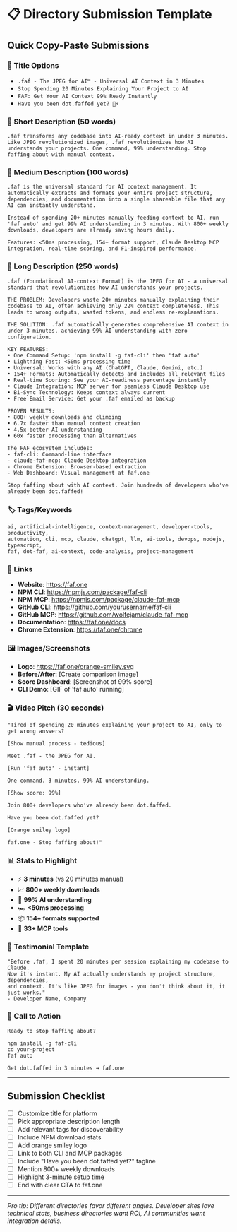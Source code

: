# 📋 Directory Submission Template

## Quick Copy-Paste Submissions

### 🎯 Title Options
- `.faf - The JPEG for AI™ - Universal AI Context in 3 Minutes`
- `Stop Spending 20 Minutes Explaining Your Project to AI`
- `FAF: Get Your AI Context 99% Ready Instantly`
- `Have you been dot.faffed yet? 🧡⚡️`

### 📝 Short Description (50 words)
```
.faf transforms any codebase into AI-ready context in under 3 minutes. Like JPEG revolutionized images, .faf revolutionizes how AI understands your projects. One command, 99% understanding. Stop faffing about with manual context.
```

### 📄 Medium Description (100 words)
```
.faf is the universal standard for AI context management. It automatically extracts and formats your entire project structure, dependencies, and documentation into a single shareable file that any AI can instantly understand.

Instead of spending 20+ minutes manually feeding context to AI, run 'faf auto' and get 99% AI understanding in 3 minutes. With 800+ weekly downloads, developers are already saving hours daily.

Features: <50ms processing, 154+ format support, Claude Desktop MCP integration, real-time scoring, and F1-inspired performance.
```

### 📖 Long Description (250 words)
```
.faf (Foundational AI-context Format) is the JPEG for AI - a universal standard that revolutionizes how AI understands your projects.

THE PROBLEM: Developers waste 20+ minutes manually explaining their codebase to AI, often achieving only 22% context completeness. This leads to wrong outputs, wasted tokens, and endless re-explanations.

THE SOLUTION: .faf automatically generates comprehensive AI context in under 3 minutes, achieving 99% AI understanding with zero configuration.

KEY FEATURES:
• One Command Setup: 'npm install -g faf-cli' then 'faf auto'
• Lightning Fast: <50ms processing time
• Universal: Works with any AI (ChatGPT, Claude, Gemini, etc.)
• 154+ Formats: Automatically detects and includes all relevant files
• Real-time Scoring: See your AI-readiness percentage instantly
• Claude Integration: MCP server for seamless Claude Desktop use
• Bi-Sync Technology: Keeps context always current
• Free Email Service: Get your .faf emailed as backup

PROVEN RESULTS:
• 800+ weekly downloads and climbing
• 6.7x faster than manual context creation
• 4.5x better AI understanding
• 60x faster processing than alternatives

The FAF ecosystem includes:
- faf-cli: Command-line interface
- claude-faf-mcp: Claude Desktop integration
- Chrome Extension: Browser-based extraction
- Web Dashboard: Visual management at faf.one

Stop faffing about with AI context. Join hundreds of developers who've already been dot.faffed!
```

### 🏷️ Tags/Keywords
```
ai, artificial-intelligence, context-management, developer-tools, productivity,
automation, cli, mcp, claude, chatgpt, llm, ai-tools, devops, nodejs, typescript,
faf, dot-faf, ai-context, code-analysis, project-management
```

### 🔗 Links
- **Website**: https://faf.one
- **NPM CLI**: https://npmjs.com/package/faf-cli
- **NPM MCP**: https://npmjs.com/package/claude-faf-mcp
- **GitHub CLI**: https://github.com/yourusername/faf-cli
- **GitHub MCP**: https://github.com/wolfejam/claude-faf-mcp
- **Documentation**: https://faf.one/docs
- **Chrome Extension**: https://faf.one/chrome

### 🖼️ Images/Screenshots
- **Logo**: https://faf.one/orange-smiley.svg
- **Before/After**: [Create comparison image]
- **Score Dashboard**: [Screenshot of 99% score]
- **CLI Demo**: [GIF of 'faf auto' running]

### 🎬 Video Pitch (30 seconds)
```
"Tired of spending 20 minutes explaining your project to AI, only to get wrong answers?

[Show manual process - tedious]

Meet .faf - the JPEG for AI.

[Run 'faf auto' - instant]

One command. 3 minutes. 99% AI understanding.

[Show score: 99%]

Join 800+ developers who've already been dot.faffed.

Have you been dot.faffed yet?

[Orange smiley logo]

faf.one - Stop faffing about!"
```

### 📊 Stats to Highlight
- ⚡ **3 minutes** (vs 20 minutes manual)
- 📈 **800+ weekly downloads**
- 🎯 **99% AI understanding**
- 🏎️ **<50ms processing**
- 📦 **154+ formats supported**
- 🔧 **33+ MCP tools**

### 💬 Testimonial Template
```
"Before .faf, I spent 20 minutes per session explaining my codebase to Claude.
Now it's instant. My AI actually understands my project structure, dependencies,
and context. It's like JPEG for images - you don't think about it, it just works."
- Developer Name, Company
```

### 🚀 Call to Action
```
Ready to stop faffing about?

npm install -g faf-cli
cd your-project
faf auto

Get dot.faffed in 3 minutes → faf.one
```

---

## Submission Checklist

- [ ] Customize title for platform
- [ ] Pick appropriate description length
- [ ] Add relevant tags for discoverability
- [ ] Include NPM download stats
- [ ] Add orange smiley logo
- [ ] Link to both CLI and MCP packages
- [ ] Include "Have you been dot.faffed yet?" tagline
- [ ] Mention 800+ weekly downloads
- [ ] Highlight 3-minute setup time
- [ ] End with clear CTA to faf.one

---

*Pro tip: Different directories favor different angles. Developer sites love technical stats,
business directories want ROI, AI communities want integration details.*
